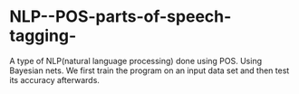 # NLP--POS-parts-of-speech-tagging-
A type of NLP(natural language processing) done using POS. Using Bayesian nets. We first train the program on an input data set and then test its accuracy afterwards.
